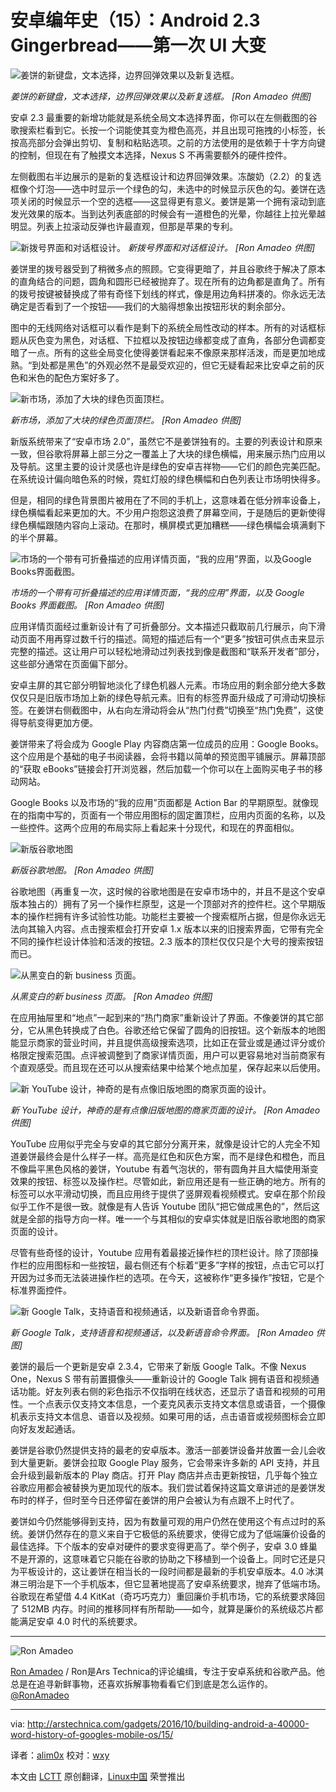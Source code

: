 安卓编年史（15）：Android 2.3 Gingerbread——第一次 UI 大变
================================================================================
![姜饼的新键盘，文本选择，边界回弹效果以及新复选框。](http://cdn.arstechnica.net/wp-content/uploads/2014/02/3kb-high-over-check.png)

*姜饼的新键盘，文本选择，边界回弹效果以及新复选框。
[Ron Amadeo 供图]*

安卓 2.3 最重要的新增功能就是系统全局文本选择界面，你可以在左侧截图的谷歌搜索栏看到它。长按一个词能使其变为橙色高亮，并且出现可拖拽的小标签，长按高亮部分会弹出剪切、复制和粘贴选项。之前的方法使用的是依赖于十字方向键的控制，但现在有了触摸文本选择，Nexus S 不再需要额外的硬件控件。

左侧截图右半边展示的是新的复选框设计和边界回弹效果。冻酸奶（2.2）的复选框像个灯泡——选中时显示一个绿色的勾，未选中的时候显示灰色的勾。姜饼在选项关闭的时候显示一个空的选框——这显得更有意义。姜饼是第一个拥有滚动到底发光效果的版本。当到达列表底部的时候会有一道橙色的光晕，你越往上拉光晕越明显。列表上拉滚动反弹也许最直观，但那是苹果的专利。

![新拨号界面和对话框设计。](http://cdn.arstechnica.net/wp-content/uploads/2014/02/dialdialog.png)
*新拨号界面和对话框设计。
[Ron Amadeo 供图]*

姜饼里的拨号器受到了稍微多点的照顾。它变得更暗了，并且谷歌终于解决了原本的直角结合的问题，圆角和圆形已经被抛弃了。现在所有的边角都是直角了。所有的拨号按键被替换成了带有奇怪下划线的样式，像是用边角料拼凑的。你永远无法确定是否看到了一个按钮——我们的大脑得想象出按钮形状的剩余部分。

图中的无线网络对话框可以看作是剩下的系统全局性改动的样本。所有的对话框标题从灰色变为黑色，对话框、下拉框以及按钮边缘都变成了直角，各部分色调都变暗了一点。所有的这些全局变化使得姜饼看起来不像原来那样活泼，而是更加地成熟。“到处都是黑色”的外观必然不是最受欢迎的，但它无疑看起来比安卓之前的灰色和米色的配色方案好多了。

![新市场，添加了大块的绿色页面顶栏。](http://cdn.arstechnica.net/wp-content/uploads/2014/02/4market.png)

*新市场，添加了大块的绿色页面顶栏。
[Ron Amadeo 供图]*

新版系统带来了“安卓市场 2.0”，虽然它不是姜饼独有的。主要的列表设计和原来一致，但谷歌将屏幕上部三分之一覆盖上了大块的绿色横幅，用来展示热门应用以及导航。这里主要的设计灵感也许是绿色的安卓吉祥物——它们的颜色完美匹配。在系统设计偏向暗色系的时候，霓虹灯般的绿色横幅和白色列表让市场明快得多。

但是，相同的绿色背景图片被用在了不同的手机上，这意味着在低分辨率设备上，绿色横幅看起来更加的大。不少用户抱怨这浪费了屏幕空间，于是随后的更新使得绿色横幅跟随内容向上滚动。在那时，横屏模式更加糟糕——绿色横幅会填满剩下的半个屏幕。

![市场的一个带有可折叠描述的应用详情页面，“我的应用”界面，以及Google Books界面截图。](http://cdn.arstechnica.net/wp-content/uploads/2014/03/5rest-of-market-and-books.png)

*市场的一个带有可折叠描述的应用详情页面，“我的应用”界面，以及 Google Books 界面截图。
[Ron Amadeo 供图]*

应用详情页面经过重新设计有了可折叠部分。文本描述只截取前几行展示，向下滑动页面不用再穿过数千行的描述。简短的描述后有一个“更多”按钮可供点击来显示完整的描述。这让用户可以轻松地滑动过列表找到像是截图和“联系开发者”部分，这些部分通常在页面偏下部分。

安卓主屏的其它部分明智地淡化了绿色机器人元素。市场应用的剩余部分绝大多数仅仅只是旧版市场加上新的绿色导航元素。旧有的标签界面升级成了可滑动切换标签。在姜饼右侧截图中，从右向左滑动将会从“热门付费”切换至“热门免费”，这使得导航变得更加方便。

姜饼带来了将会成为 Google Play 内容商店第一位成员的应用：Google Books。这个应用是个基础的电子书阅读器，会将书籍以简单的预览图平铺展示。屏幕顶部的“获取 eBooks”链接会打开浏览器，然后加载一个你可以在上面购买电子书的移动网站。

Google Books 以及市场的“我的应用”页面都是 Action Bar 的早期原型。就像现在的指南中写的，页面有一个带应用图标的固定置顶栏，应用内页面的名称，以及一些控件。这两个应用的布局实际上看起来十分现代，和现在的界面相似。

![新版谷歌地图](http://cdn.arstechnica.net/wp-content/uploads/2014/02/maps1.png)

*新版谷歌地图。
[Ron Amadeo 供图]*

谷歌地图（再重复一次，这时候的谷歌地图是在安卓市场中的，并且不是这个安卓版本独占的）拥有了另一个操作栏原型，这是一个顶部对齐的控件栏。这个早期版本的操作栏拥有许多试验性功能。功能栏主要被一个搜索框所占据，但是你永远无法向其输入内容。点击搜索框会打开安卓 1.x 版本以来的旧搜索界面，它带有完全不同的操作栏设计体验和活泼的按钮。2.3 版本的顶栏仅仅只是个大号的搜索按钮而已。

![从黑变白的新 business 页面。](http://cdn.arstechnica.net/wp-content/uploads/2014/02/maps2-Im-hungry.png)

*从黑变白的新 business 页面。
[Ron Amadeo 供图]*

在应用抽屉里和“地点”一起到来的“热门商家”重新设计了界面。不像姜饼的其它部分，它从黑色转换成了白色。谷歌还给它保留了圆角的旧按钮。这个新版本的地图能显示商家的营业时间，并且提供高级搜索选项，比如正在营业或是通过评分或价格限定搜索范围。点评被调整到了商家详情页面，用户可以更容易地对当前商家有个直观感受。而且现在还可以从搜索结果中给某个地点加星，保存起来以后使用。

![新 YouTube 设计，神奇的是有点像旧版地图的商家页面的设计。](http://cdn.arstechnica.net/wp-content/uploads/2014/02/youtube22.png)

*新 YouTube 设计，神奇的是有点像旧版地图的商家页面的设计。
[Ron Amadeo 供图]*

YouTube 应用似乎完全与安卓的其它部分分离开来，就像是设计它的人完全不知道姜饼最终会是什么样子一样。高亮是红色和灰色方案，而不是绿色和橙色，而且不像扁平黑色风格的姜饼，Youtube 有着气泡状的，带有圆角并且大幅使用渐变效果的按钮、标签以及操作栏。尽管如此，新应用还是有一些正确的地方。所有的标签可以水平滑动切换，而且应用终于提供了竖屏观看视频模式。安卓在那个阶段似乎工作不是很一致。就像是有人告诉 Youtube 团队“把它做成黑色的”，然后这就是全部的指导方向一样。唯一一个与其相似的安卓实体就是旧版谷歌地图的商家页面的设计。

尽管有些奇怪的设计，Youtube 应用有着最接近操作栏的顶栏设计。除了顶部操作栏的应用图标和一些按钮，最右侧还有个标着“更多”字样的按钮，点击它可以打开因为过多而无法装进操作栏的选项。在今天，这被称作“更多操作”按钮，它是个标准界面控件。

![新 Google Talk，支持语音和视频通话，以及新语音命令界面。](http://cdn.arstechnica.net/wp-content/uploads/2014/02/talkvoice.png)

*新 Google Talk，支持语音和视频通话，以及新语音命令界面。
[Ron Amadeo 供图]*

姜饼的最后一个更新是安卓 2.3.4，它带来了新版 Google Talk。不像 Nexus One，Nexus S 带有前置摄像头——重新设计的 Google Talk 拥有语音和视频通话功能。好友列表右侧的彩色指示不仅指明在线状态，还显示了语音和视频的可用性。一个点表示仅支持文本信息，一个麦克风表示支持文本信息或语音，一个摄像机表示支持文本信息、语音以及视频。如果可用的话，点击语音或视频图标会立即向好友发起通话。

姜饼是谷歌仍然提供支持的最老的安卓版本。激活一部姜饼设备并放置一会儿会收到大量更新。姜饼会拉取 Google Play 服务，它会带来许多新的 API 支持，并且会升级到最新版本的 Play 商店。打开 Play 商店并点击更新按钮，几乎每个独立谷歌应用都会被替换为更加现代的版本。我们尝试着保持这篇文章讲述的是姜饼发布时的样子，但时至今日还停留在姜饼的用户会被认为有点跟不上时代了。

姜饼如今仍然能够得到支持，因为有数量可观的用户仍然在使用这个有点过时的系统。姜饼仍然存在的意义来自于它极低的系统要求，使得它成为了低端廉价设备的最佳选择。下个版本的安卓对硬件的要求变得更高了。举个例子，安卓 3.0 蜂巢不是开源的，这意味着它只能在谷歌的协助之下移植到一个设备上。同时它还是只为平板设计的，这让姜饼在相当长的一段时间都是最新的手机安卓版本。4.0 冰淇淋三明治是下一个手机版本，但它显著地提高了安卓系统要求，抛弃了低端市场。谷歌现在希望借 4.4 KitKat（奇巧巧克力）重回廉价手机市场，它的系统要求降回了 512MB 内存。时间的推移同样有所帮助——如今，就算是廉价的系统级芯片都能满足安卓 4.0 时代的系统要求。

----------

![Ron Amadeo](http://cdn.arstechnica.net/wp-content//uploads/authors/ron-amadeo-sq.jpg)

[Ron Amadeo][a] / Ron是Ars Technica的评论编缉，专注于安卓系统和谷歌产品。他总是在追寻新鲜事物，还喜欢拆解事物看看它们到底是怎么运作的。[@RonAmadeo][t]

--------------------------------------------------------------------------------

via: http://arstechnica.com/gadgets/2016/10/building-android-a-40000-word-history-of-googles-mobile-os/15/

译者：[alim0x](https://github.com/alim0x) 校对：[wxy](https://github.com/wxy)

本文由 [LCTT](https://github.com/LCTT/TranslateProject) 原创翻译，[Linux中国](http://linux.cn/) 荣誉推出

[a]:http://arstechnica.com/author/ronamadeo
[t]:https://twitter.com/RonAmadeo
